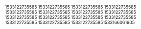 1533122735585
1533122735585
1533122735585
1533122735585
1533122735585
1533122735585
1533122735585
1533122735585
1533122735585
1533122735585
1533122735585
1533122735585
1533122735585
1533122735585
15331227355851533166061905